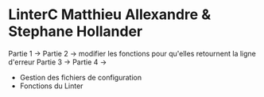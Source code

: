 # LinterC  Matthieu Allexandre & Stephane Hollander

Partie 1 ->
Partie 2 -> modifier les fonctions pour qu'elles retournent la ligne d'erreur
Partie 3 ->
Partie 4 ->

- Gestion des fichiers de configuration
- Fonctions du Linter

